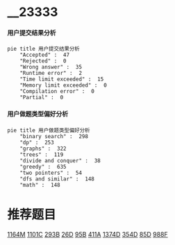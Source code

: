# __23333

<!-- tabs:start -->



#### **用户提交结果分析**

```mermaid
pie title 用户提交结果分析
    "Accepted" :  47
    "Rejected" :  0
    "Wrong answer" :  35
    "Runtime error" :  2
    "Time limit exceeded" :  15
    "Memory limit exceeded" :  0
    "Compilation error" :  0
    "Partial" :  0
```

#### **用户做题类型偏好分析**

```mermaid
pie title 用户做题类型偏好分析
    "binary search" :  298
    "dp" :  253
    "graphs" :  322
    "trees" :  119
    "divide and conquer" :  38
    "greedy" :  635
    "two pointers" :  54
    "dfs and similar" :  148
    "math" :  148
```



<!-- tabs:end -->
# 推荐题目
[1164M](https://codeforces.com/contest/1164/problem/M)
[1101C](https://codeforces.com/contest/1101/problem/C)
[293B](https://codeforces.com/contest/293/problem/B)
[26D](https://codeforces.com/contest/26/problem/D)
[95B](https://codeforces.com/contest/95/problem/B)
[411A](https://codeforces.com/contest/411/problem/A)
[1374D](https://codeforces.com/contest/1374/problem/D)
[354D](https://codeforces.com/contest/354/problem/D)
[85D](https://codeforces.com/contest/85/problem/D)
[988F](https://codeforces.com/contest/988/problem/F)

